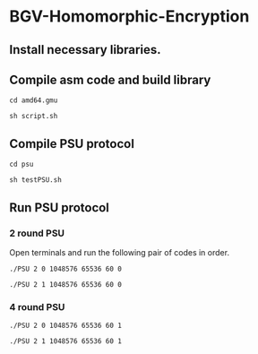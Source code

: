 # BGV-Homomorphic-Encryption

## Install necessary libraries.

## Compile asm code and build library

```shell
cd amd64.gmu
```

```shell
sh script.sh
```

## Compile PSU protocol

```shell
cd psu
```

```shell
sh testPSU.sh
```

## Run PSU protocol

### 2 round PSU

Open terminals and run the following pair of codes in order.
```shell
./PSU 2 0 1048576 65536 60 0
```
```shell
./PSU 2 1 1048576 65536 60 0
```


### 4 round PSU
```shell
./PSU 2 0 1048576 65536 60 1
```
```shell
./PSU 2 1 1048576 65536 60 1
```

